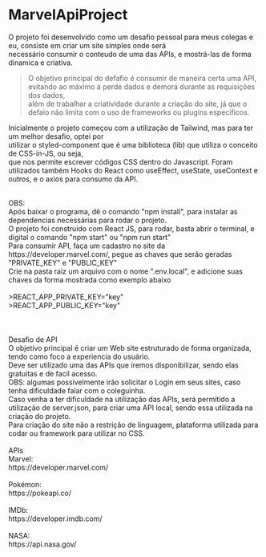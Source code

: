 # MarvelApiProject
O projeto foi desenvolvido como um desafio pessoal para meus colegas e eu, consiste em criar um site simples onde será <br> necessário consumir o conteudo de uma das APIs, e mostrá-las de forma dinamica e criativa.<br>
> O objetivo principal do defafio é consumir de maneira certa uma API, evitando ao máximo a perde dados e demora durante as requisições dos dados,<br> além de trabalhar a criatividade durante a criação do site, já que o defaio não limita com o uso de frameworks ou plugins especificos.<br>

Inicialmente o projeto começou com a utilização de Tailwind, mas para ter um melhor desafio, optei por <br> utilizar o styled-component que é uma biblioteca (lib) que utiliza o conceito de CSS-in-JS, ou seja,<br> que nos permite escrever códigos CSS dentro do Javascript. Foram utilizados também Hooks do React como useEffect, useState, useContext e outros, e o axios para consumo da API.

<br>
OBS:<br> 
Após baixar o programa, dê o comando "npm install", para instalar as dependencias necessárias para rodar o projeto.<br>
O projeto foi construido com React JS, para rodar, basta abrir o terminal, e digital o comando "npm start" ou "npm run start"<br>
Para consumir API, faça um cadastro no site da https://developer.marvel.com/, pegue as chaves que serão geradas "PRIVATE_KEY" e "PUBLIC_KEY"<br>
Crie na pasta raiz um arquivo com o nome ".env.local", e adicione suas chaves da forma mostrada como exemplo abaixo<br>
<br>
>REACT_APP_PRIVATE_KEY="key"<br>
>REACT_APP_PUBLIC_KEY="key"<br>
<br>
<br>
<br>
Desafio de API <br>
O objetivo principal é criar um Web site estruturado de forma organizada, tendo como foco a experiencia do usuário.<br>
Deve ser utilizado uma das APIs que iremos disponibilizar, sendo elas gratuitas e de facil acesso.<br>
OBS: algumas possivelmente irão solicitar o Login em seus sites, caso tenha dificuldade falar com o coleguinha.<br>
Caso venha a ter dificuldade na utilização das APIs, será permitido a utilização de server.json, para criar uma API local, sendo essa utilizada na criação do projeto.<br>
Para criação do site não a restrição de linguagem, plataforma utilizada para codar ou  framework para utilizar no CSS.<br>
<br>
APIs<br>
Marvel:<br>
https://developer.marvel.com/ <br>
<br>
Pokémon: <br>
https://pokeapi.co/ <br>
<br>
IMDb: <br>
https://developer.imdb.com/ <br>
<br>
NASA: <br>
https://api.nasa.gov/ <br>
